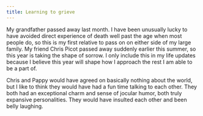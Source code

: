 ```yaml
---
title: Learning to grieve
---
```

My grandfather passed away last month. I have been unusually lucky to have avoided direct experience of death well past the age when most people do, so this is my first relative to pass on on either side of my large family. My friend Chris Picot passed away suddenly earlier this summer, so this year is taking the shape of sorrow. I only include this in my life updates because I believe this year will shape how I approach the rest I am able to be a part of.

Chris and Pappy would have agreed on basically nothing about the world, but I like to think they would have had a fun time talking to each other. They both had an exceptional charm and sense of jocular humor, both truly expansive personalities. They would have insulted each other and been belly laughing.